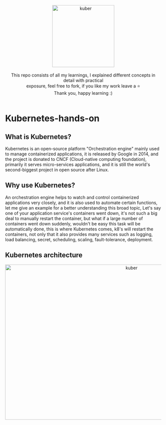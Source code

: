 <div align="center">
  <a href="https://github.com/Krishnamohan-Yerrabilli/Kubernetes-hands-on">
    <img src="https://user-images.githubusercontent.com/58173938/196433324-45e814cb-fb4d-4807-9134-af30e45e9ea6.png" alt="kuber" width="200" height="200">
  </a>
</div>
<br>
<div align="center">
This repo consists of all my learnings, I explained different concepts in detail with practical <br>
exposure, feel free to fork, if you like my work leave a ⭐ <br>Thank you, happy learning :)
</div>
<br>

# Kubernetes-hands-on

## What is Kubernetes?

Kubernetes is an open-source platform "Orchestration engine" mainly used to manage
containerized applications, it is released by Google in 2014, and the project is donated 
to CNCF (Cloud-native computing foundation), primarily it serves micro-services applications,
and it is still the world's second-biggest project in open source after Linux.


## Why use Kubernetes?

An orchestration engine helps to watch and control containerized applications very closely, 
and it is also used to automate certain functions, let me give an example for a better 
understanding this broad topic, Let's say one of your application service's containers went down,
it's not such a big deal to manually restart the container, but what if a large number of containers
went down suddenly, wouldn't be easy this task will be automatically done, this is where Kubernetes comes, k8's will restart the containers, not only that it also provides many services such as logging,
load balancing, secret, scheduling, scaling, fault-tolerance, deployment.

## Kubernetes architecture

<div align="center">
  <a href="https://github.com/Krishnamohan-Yerrabilli/Kubernetes-hands-on">
    <img src="https://storage.googleapis.com/algodailyrandomassets/curriculum/software-engineering/kubernetes/Architecture.png" alt="kuber" width="800" height="500">
  </a>
</div>
<br>

